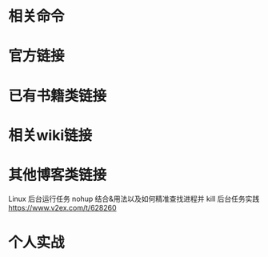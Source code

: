 
# 相关命令

# 官方链接

# 已有书籍类链接

# 相关wiki链接

# 其他博客类链接

Linux 后台运行任务 nohup 结合&用法以及如何精准查找进程并 kill 后台任务实践 https://www.v2ex.com/t/628260

# 个人实战
